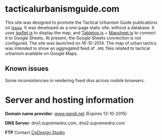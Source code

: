 # tacticalurbanismguide.com

This site was designed to promote the Tactical Urbanism Guide publications on [issuu](http://issuu.com/).
It was developed as a one-page static site, without a database. It uses [leaflet.js](http://leafletjs.com) to display the map, and [Tabletop.js](https://github.com/jsoma/tabletop) + [Mapsheet.js](https://github.com/jsoma/mapsheet) to connect it to Google Sheets. At present, the Google Sheets connection is not configured. The site was launched on 16-10-2014. The map of urban tactics was intended to show an aggregated feed of `.KML` files related to tactical urbanism available on Google Maps.

Known issues
---
Some inconsistencies in rendering fixed divs across mobile browsers.

Server and hosting information
===

**Domain name provider:** www.gandi.net (Expires 13-10-2015)

**DNS Server**: dns1.supremedns.com, dns2.supremedns.com

**FTP** Contact [CoDesign Studio](codesignstudio.com.au)
